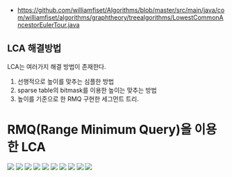 
- https://github.com/williamfiset/Algorithms/blob/master/src/main/java/com/williamfiset/algorithms/graphtheory/treealgorithms/LowestCommonAncestorEulerTour.java

## LCA 해결방법
LCA는 여러가지 해결 방법이 존재한다.
1. 선행적으로 높이를 맞추는 심플한 방법
2. sparse table의 bitmask를 이용한 높이는 맞추는 방법
3. 높이를 기준으로 한 RMQ 구현한 세그먼트 트리.
 


# RMQ(Range Minimum Query)을 이용한 LCA

![](https://postfiles.pstatic.net/MjAyMDA4MDRfNjkg/MDAxNTk2NTE3NDE4NTc2.mlRVcELqeLwbwQ6vOWAT998tsCRy-g-DzhyWd7WjKDIg.53vpd6-SiCb-r_d-8ItBVmQyrN8RooAbg6UqV7w3yyEg.PNG.jqkt15/image.png?type=w773)
![](https://postfiles.pstatic.net/MjAyMDA4MDRfMTky/MDAxNTk2NTE3NDIxMzg5.87jgEYHHRg5vAg7VKFSkhs2wlRNPsGpPBjkylC8UuC0g.1WxHBVCGHmnHwiMhslLbi6XCOdKzCAuaCDpxU-IRrDEg.PNG.jqkt15/image.png?type=w773)
![](https://postfiles.pstatic.net/MjAyMDA4MDRfNSAg/MDAxNTk2NTE3NDI0MjI5.yjwsR_l1vm5-El4Lt-1UKbExhGj2i4VKWlqAfgEFHiog.n5kc-iuCMUQdNYAEnau0sj1soNFlBlXEzXleKbS5AhUg.PNG.jqkt15/image.png?type=w773)
![](https://postfiles.pstatic.net/MjAyMDA4MDRfMjk3/MDAxNTk2NTE3NDI2Njc0.EcSqBkESwsIn0pF5V9Dt_oTce3J_Hl_Yh6EAf_zZcGAg.YMi39DHHAzRYUNsp6arkxn-HbdiXuRom8Rt9eesMUwUg.PNG.jqkt15/image.png?type=w773)
![](https://postfiles.pstatic.net/MjAyMDA4MDRfMTgy/MDAxNTk2NTE3NDI4ODI0.toAirFuHtCdjZTw78TLd2-XUEO0IaNUOHZuwDzKbFeMg.Zzx8S4U53lLtJDAU11F2AmiaHs4rSK0g9H9XfL52zjEg.PNG.jqkt15/image.png?type=w773)
![](https://postfiles.pstatic.net/MjAyMDA4MDRfMjI0/MDAxNTk2NTE3NDMyNjI2.6qElq_jCJkO7rEmKEM7OGKivgYCjwkd0-AHnhgnW920g.IQx8KVww21TnD4GjuQNiulDmD1ECriRin7NCikbkp1Qg.PNG.jqkt15/image.png?type=w773)
![](https://postfiles.pstatic.net/MjAyMDA4MDRfMjI4/MDAxNTk2NTE3NDM1MDg2.KbVEVnyOEzbikGIrfsQRpfRjvjDcuqbedYztzvOAkFMg.OeZDFR58jHZ6OGiZtXOkPYWskYt736-xDZjMHqb2EJgg.PNG.jqkt15/image.png?type=w773)
![](https://postfiles.pstatic.net/MjAyMDA4MDRfMjMy/MDAxNTk2NTE3NjUwMDc3.ifHiu4UyOEyZtJdnRh0Zl2jD9QU5zhNHzanY_gmG7ggg.PaT-PnhuovOmilb1w7Fm9qFprwLAlIhrQjKNImfifcMg.PNG.jqkt15/SE-7e914304-1a7e-42b4-9292-5691c26f8c47.png?type=w773)
![](https://postfiles.pstatic.net/MjAyMDA4MDRfMTI2/MDAxNTk2NTE3NDQwMTMw.vTGA9r2KER3zuPeUVQnA4QdK_rLVEk6ud-SEbKX57Iwg.i7ViP5Jr7jLkTDTrdoy6PbDjqEcwF540cO4g5tjhVMgg.PNG.jqkt15/image.png?type=w773)
![](https://postfiles.pstatic.net/MjAyMDA4MDRfNjMg/MDAxNTk2NTE3NzczOTU3.Apz5eDMCKnUf0J24O9XV2z9KExgx2KaMXQ91w5wkCeog.R7TXgdyVcpIS59gLEQx-9vHdVU6XcsZAXu51EYD10Bwg.PNG.jqkt15/image.png?type=w773)